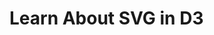 # Learn About SVG in D3

<style>
  svg {
    background-color: pink;
  }
</style>
<body>
  <script>
    const dataset = [12, 31, 22, 17, 25, 18, 29, 14, 9];

    const w = 500;
    const h = 100;

    const svg = d3.select("body")
                  // Add your code below this line
          .append("svg")
          .attr("width", w)
          .attr("height", h)


                  // Add your code above this line
  </script>
</body>
